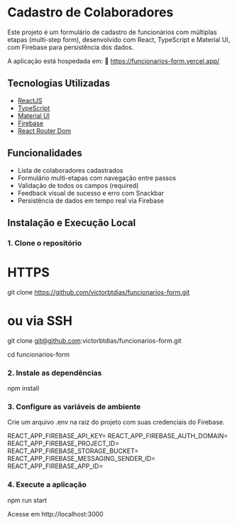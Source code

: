 # Cadastro de Colaboradores

Este projeto é um formulário de cadastro de funcionários com múltiplas etapas (multi-step form), desenvolvido com React, TypeScript e Material UI, com Firebase para persistência dos dados.

A aplicação está hospedada em:
🔗 https://funcionarios-form.vercel.app/

## Tecnologias Utilizadas

- [ReactJS](https://reactjs.org/)
- [TypeScript](https://www.typescriptlang.org/)
- [Material UI](https://mui.com/)
- [Firebase](https://firebase.google.com/)
- [React Router Dom](https://reactrouter.com/)

## Funcionalidades

- Lista de colaboradores cadastrados
- Formulário multi-etapas com navegação entre passos
- Validação de todos os campos (required)
- Feedback visual de sucesso e erro com Snackbar
- Persistência de dados em tempo real via Firebase

## Instalação e Execução Local

### 1. Clone o repositório

# HTTPS

git clone https://github.com/victorbtdias/funcionarios-form.git

# ou via SSH

git clone git@github.com:victorbtdias/funcionarios-form.git

cd funcionarios-form

### 2. Instale as dependências

npm install

### 3. Configure as variáveis de ambiente

Crie um arquivo .env na raiz do projeto com suas credenciais do Firebase.

REACT_APP_FIREBASE_API_KEY=
REACT_APP_FIREBASE_AUTH_DOMAIN=
REACT_APP_FIREBASE_PROJECT_ID=
REACT_APP_FIREBASE_STORAGE_BUCKET=
REACT_APP_FIREBASE_MESSAGING_SENDER_ID=
REACT_APP_FIREBASE_APP_ID=

### 4. Execute a aplicação

npm run start

Acesse em http://localhost:3000
